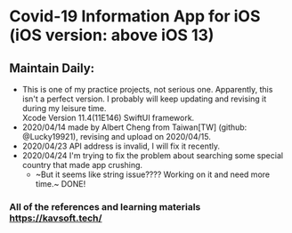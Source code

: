 # Covid-19 Information App for iOS (iOS version: above iOS 13)



## Maintain Daily:
  * This is one of my practice projects, not serious one. Apparently, this isn't a perfect version. I probably will keep updating and revising it during my leisure time.<br>
  Xcode Version 11.4(11E146) SwiftUI framework.<br>
  * 2020/04/14 made by Albert Cheng from Taiwan[TW] (github: @Lucky19921), revising and upload on 2020/04/15.<br>
  * 2020/04/23 API address is invalid, I will fix it recently.<br>
  * 2020/04/24 I'm trying to fix the problem about searching some special country that made app crushing.<br>
    * ~But it seems like string issue???? Working on it and need more time.~ DONE!<br>

### All of the references and learning materials https://kavsoft.tech/
